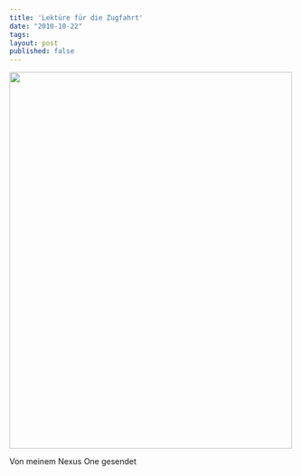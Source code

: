 ```yaml
---
title: 'Lektüre für die Zugfahrt'
date: "2010-10-22"
tags: 
layout: post
published: false
---
```

<a href='http://blog.kopis.de/wp-content/uploads/2010/10/IMG_20101022_155900.jpg.scaled.1000.jpg'><img src="http://blog.kopis.de/wp-content/uploads/2010/10/IMG_20101022_155900.jpg.scaled.1000-225x300.jpg" width="500" height="667"/></a>
<p></p><p></p> <p>Von meinem Nexus One gesendet</p>
